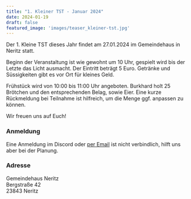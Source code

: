 ```yaml
---
title: "1. Kleiner TST - Januar 2024"
date: 2024-01-19
draft: false
featured_image: 'images/teaser_kleiner-tst.jpg'
---
```


Der 1. Kleine TST dieses Jahr findet am 27.01.2024 im Gemeindehaus in Neritz statt.

<!--more-->

Beginn der Veranstaltung ist wie gewohnt um 10 Uhr, gespielt wird bis der Letzte das Licht ausmacht. Der Eintritt beträgt 5 Euro. Getränke und Süssigkeiten gibt es vor Ort für kleines Geld.

Frühstück wird von 10:00 bis 11:00 Uhr angeboten. Burkhard holt 25 Brötchen und den entsprechenden Belag, sowie Eier. Eine kurze Rückmeldung bei Teilnahme ist hilfreich, um die Menge ggf. anpassen zu können. 

Wir freuen uns auf Euch!

### Anmeldung

Eine Anmeldung im Discord oder [per Email](mailto:travespieltreff@aol.com) ist nicht verbindlich, hilft uns aber bei der Planung.

### Adresse

Gemeindehaus Neritz  
Bergstraße 42  
23843 Neritz
